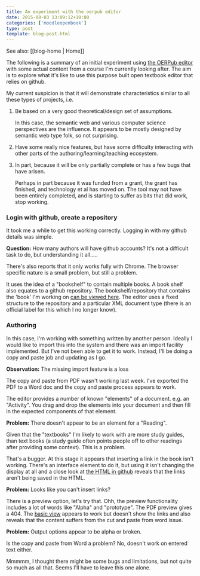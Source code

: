 ```yaml
---
title: An experiment with the oerpub editor
date: 2015-08-03 13:09:12+10:00
categories: ['moodleopenbook']
type: post
template: blog-post.html
---
```


See also: [[blog-home | Home]]

The following is a summary of an initial experiment using [the OERPub editor](http://editor.oerpub.org/) with some actual content from a course I'm currently looking after. The aim is to explore what it's like to use this purpose built open textbook editor that relies on github.

My current suspicion is that it will demonstrate characteristics similar to all these types of projects, i.e.

1. Be based on a very good theoretical/design set of assumptions.
    
    In this case, the semantic web and various computer science perspectives are the influence. It appears to be mostly designed by semantic web type folk, so not surprising.
    
2. Have some really nice features, but have some difficulty interacting with other parts of the authoring/learning/teaching ecosystem.
3. In part, because it will be only partially complete or has a few bugs that have arisen.
    
    Perhaps in part because it was funded from a grant, the grant has finished, and technology et al has moved on. The tool may not have been entirely completed, and is starting to suffer as bits that did work, stop working.
    

### Login with github, create a repository

It took me a while to get this working correctly. Logging in with my github details was simple.

**Question:** How many authors will have github accounts? It's not a difficult task to do, but understanding it all.....

There's also reports that it only works fully with Chrome. The browser specific nature is a small problem, but still a problem.

It uses the idea of a "bookshelf" to contain multiple books. A book shelf also equates to a github repository. The bookshelf/repository that contains the 'book' I'm working on [can be viewed here](https://github.com/djplaner/edu8111-themes). The editor uses a fixed structure to the repository and a particular XML document type (there is an official label for this which I no longer know).

### Authoring

In this case, I'm working with something written by another person. Ideally I would like to import this into the system and there was an import facility implemented. But I've not been able to get it to work. Instead, I'll be doing a copy and paste job and updating as I go.

**Observation:** The missing import feature is a loss

The copy and paste from PDF wasn't working last week. I've exported the PDF to a Word doc and the copy and paste process appears to work.

The editor provides a number of known "elements" of a document. e.g. an "Activity". You drag and drop the elements into your document and then fill in the expected components of that element.

**Problem:** There doesn't appear to be an element for a "Reading".

Given that the "textbooks" I'm likely to work with are more study guides, than text books (a study guide often points people off to other readings after providing some context). This is a problem.

That's a bugger. At this stage it appears that inserting a link in the book isn't working. There's an interface element to do it, but using it isn't changing the display at all and a close look at [the HTML in github](https://github.com/djplaner/edu8111-themes/blob/gh-pages/content/module1.html) reveals that the links aren't being saved in the HTML.

**Problem:** Looks like you can't insert links?

There is a preview option, let's try that. Ohh, the preview functionality includes a lot of words like "Alpha" and "prototype". The PDF preview gives a 404. The [basic view](http://djplaner.github.io/edu8111-themes/basic-view.html) appears to work but doesn't show the links and also reveals that the content suffers from the cut and paste from word issue.

**Problem:** Output options appear to be alpha or broken.

Is the copy and paste from Word a problem? No, doesn't work on entered text either.

Mmmmm, I thought there might be some bugs and limitations, but not quite so much as all that. Seems I'll have to leave this one alone.